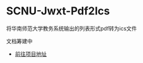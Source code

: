 # SCNU-Jwxt-Pdf2Ics

将华南师范大学教务系统输出的列表形式pdf转为ics文件

文档筹建中

- [前往项目地址]([./index-min.html](https://github.com/lraty-li/scnu-schedule-ical-jwxt))
